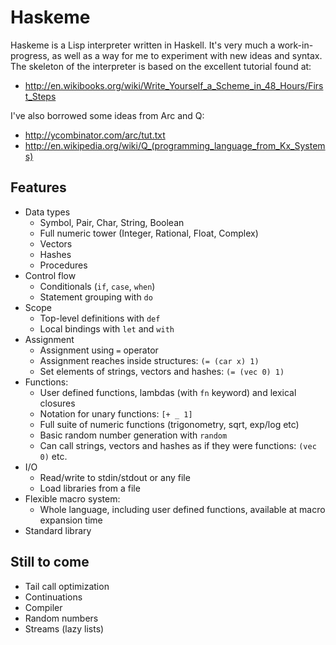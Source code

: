 # Haskeme

Haskeme is a Lisp interpreter written in Haskell. It's very much a work-in-progress, as well as a way for me to experiment with new ideas and syntax. The skeleton of the interpreter is based on the excellent tutorial found at:

* http://en.wikibooks.org/wiki/Write_Yourself_a_Scheme_in_48_Hours/First_Steps

I've also borrowed some ideas from Arc and Q:

* http://ycombinator.com/arc/tut.txt
* http://en.wikipedia.org/wiki/Q_(programming_language_from_Kx_Systems)

## Features

* Data types
  - Symbol, Pair, Char, String, Boolean
  - Full numeric tower (Integer, Rational, Float, Complex)
  - Vectors
  - Hashes
  - Procedures
* Control flow
  - Conditionals (`if`, `case`, `when`)
  - Statement grouping with `do`
* Scope
  - Top-level definitions with `def`
  - Local bindings with `let` and `with`
* Assignment
  - Assignment using `=` operator
  - Assignment reaches inside structures: `(= (car x) 1)`
  - Set elements of strings, vectors and hashes: `(= (vec 0) 1)`
* Functions:
  - User defined functions, lambdas (with `fn` keyword) and lexical closures
  - Notation for unary functions: `[+ _ 1]`
  - Full suite of numeric functions (trigonometry, sqrt, exp/log etc)
  - Basic random number generation with `random`
  - Can call strings, vectors and hashes as if they were functions: `(vec 0)` etc.
* I/O
  - Read/write to stdin/stdout or any file
  - Load libraries from a file
* Flexible macro system:
  - Whole language, including user defined functions, available at macro expansion time
* Standard library
 
## Still to come

* Tail call optimization
* Continuations
* Compiler
* Random numbers
* Streams (lazy lists)